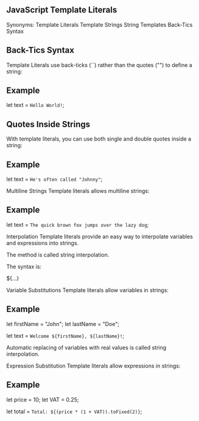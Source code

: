 ## JavaScript Template Literals

Synonyms:
Template Literals
Template Strings
String Templates
Back-Tics Syntax


## Back-Tics Syntax
Template Literals use back-ticks (``) rather than the quotes ("") to define a string:

## Example
let text = `Hello World!`;


## Quotes Inside Strings
With template literals, you can use both single and double quotes inside a string:

## Example
let text = `He's often called "Johnny"`;

Multiline Strings
Template literals allows multiline strings:

## Example
let text =
`The quick
brown fox
jumps over
the lazy dog`;

Interpolation
Template literals provide an easy way to interpolate variables and expressions into strings.

The method is called string interpolation.

The syntax is:

\${...}

Variable Substitutions
Template literals allow variables in strings:

## Example
let firstName = "John";
let lastName = "Doe";

let text = `Welcome ${firstName}, ${lastName}!`;

Automatic replacing of variables with real values is called string interpolation.

Expression Substitution
Template literals allow expressions in strings:

## Example
let price = 10;
let VAT = 0.25;

let total = `Total: ${(price * (1 + VAT)).toFixed(2)}`;